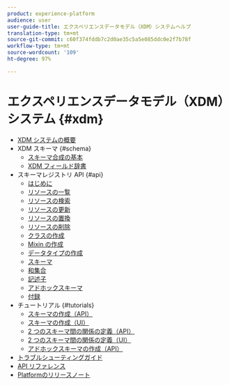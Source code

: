 ```yaml
---
product: experience-platform
audience: user
user-guide-title: エクスペリエンスデータモデル（XDM）システムヘルプ
translation-type: tm+mt
source-git-commit: c60f374fddb7c2d0ae35c5a5e085ddc0e2f7b78f
workflow-type: tm+mt
source-wordcount: '109'
ht-degree: 97%

---
```



# エクスペリエンスデータモデル（XDM）システム {#xdm}

* [XDM システムの概要](home.md)
* XDM スキーマ {#schema}
   * [スキーマ合成の基本](schema/composition.md)
   * [XDM フィールド辞書](schema/field-dictionary.md)
* スキーマレジストリ API {#api}
   * [はじめに](api/getting-started.md)
   * [リソースの一覧](api/list-resources.md)
   * [リソースの検索](api/look-up-resource.md)
   * [リソースの更新](api/update-resource.md)
   * [リソースの置換](api/replace-resource.md)
   * [リソースの削除](api/delete-resource.md)
   * [クラスの作成](api/create-class.md)
   * [Mixin の作成](api/create-mixin.md)
   * [データタイプの作成](api/create-data-type.md)
   * [スキーマ](api/create-schema.md)
   * [和集合](api/unions.md)
   * [記述子](api/descriptors.md)
   * [アドホックスキーマ](api/ad-hoc.md)
   * [付録](api/appendix.md)
* チュートリアル {#tutorials}
   * [スキーマの作成（API）](tutorials/create-schema-api.md)
   * [スキーマの作成（UI）](tutorials/create-schema-ui.md)
   * [2 つのスキーマ間の関係の定義（API）](tutorials/relationship-api.md)
   * [2 つのスキーマ間の関係の定義（UI）](tutorials/relationship-ui.md)
   * [アドホックスキーマの作成（API）](tutorials/ad-hoc.md)
* [トラブルシューティングガイド](troubleshooting-guide.md)
* [API リファレンス](https://www.adobe.io/apis/experienceplatform/home/api-reference.html#!acpdr/swagger-specs/schema-registry.yaml)
* [Platformのリリースノート](https://docs.adobe.com/content/help/ja-JP/experience-platform/release-notes/latest.html)